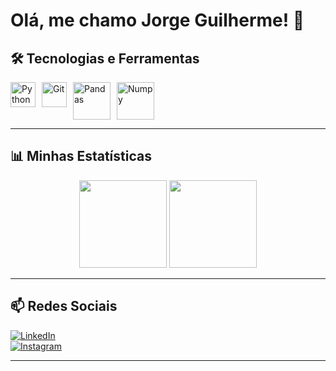 # Olá, me chamo Jorge Guilherme! 👋

## 🛠️ Tecnologias e Ferramentas

<div style="display: flex; gap: 10px;">
  <img src="https://cdn.jsdelivr.net/gh/devicons/devicon/icons/python/python-original.svg" width="40" height="40" alt="Python">
  <img src="https://cdn.jsdelivr.net/gh/devicons/devicon/icons/git/git-original.svg" width="40" height="40" alt="Git">
  <img src="https://cdn.jsdelivr.net/gh/devicons/devicon@latest/icons/pandas/pandas-original-wordmark.svg" alt="Pandas" width="60" height="60">
  <img src="https://cdn.jsdelivr.net/gh/devicons/devicon@latest/icons/numpy/numpy-original-wordmark.svg" alt="Numpy" width="60">
</div>

---

## 📊 Minhas Estatísticas

<div align="center">
  <img height="140em" src="https://github-readme-stats.vercel.app/api?username=Jorge-Guilherme&show_icons=true&theme=dracula&include_all_commits=true&count_private=true" />
  <img height="140em" src="https://github-readme-stats.vercel.app/api/top-langs/?username=Jorge-Guilherme&layout=compact&langs_count=7&theme=dracula" />
</div>

---

## 📫 Redes Sociais

[![LinkedIn](https://img.shields.io/badge/LinkedIn-0077B5?style=for-the-badge&logo=linkedin&logoColor=white)](https://www.linkedin.com/in/jguilhermecabral/)  
[![Instagram](https://img.shields.io/badge/Instagram-E4405F?style=for-the-badge&logo=instagram&logoColor=white)](https://www.instagram.com/jorgeguilhermelv/)  

---

